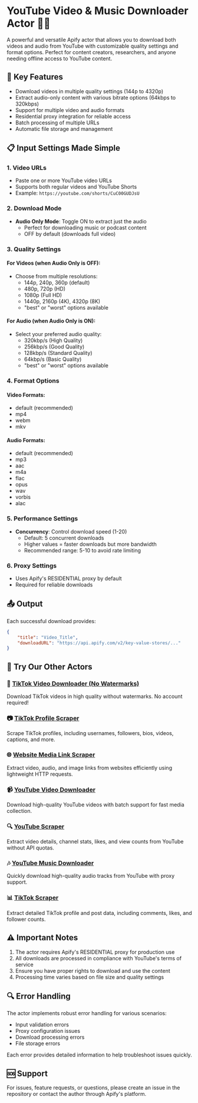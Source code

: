 # YouTube Video & Music Downloader Actor 🎵🎥

A powerful and versatile Apify actor that allows you to download both videos and audio from YouTube with customizable quality settings and format options. Perfect for content creators, researchers, and anyone needing offline access to YouTube content.

## 🌟 Key Features

- Download videos in multiple quality settings (144p to 4320p)
- Extract audio-only content with various bitrate options (64kbps to 320kbps)
- Support for multiple video and audio formats
- Residential proxy integration for reliable access
- Batch processing of multiple URLs
- Automatic file storage and management

## 📋 Input Settings Made Simple

### 1. Video URLs
- Paste one or more YouTube video URLs
- Supports both regular videos and YouTube Shorts
- Example: `https://youtube.com/shorts/CuC00GUDJsU`

### 2. Download Mode
- **Audio Only Mode**: Toggle ON to extract just the audio
  - Perfect for downloading music or podcast content
  - OFF by default (downloads full video)

### 3. Quality Settings
#### For Videos (when Audio Only is OFF):
- Choose from multiple resolutions:
  - 144p, 240p, 360p (default)
  - 480p, 720p (HD)
  - 1080p (Full HD)
  - 1440p, 2160p (4K), 4320p (8K)
  - "best" or "worst" options available

#### For Audio (when Audio Only is ON):
- Select your preferred audio quality:
  - 320kbp/s (High Quality)
  - 256kbp/s (Good Quality)
  - 128kbp/s (Standard Quality)
  - 64kbp/s (Basic Quality)
  - "best" or "worst" options available

### 4. Format Options
#### Video Formats:
- default (recommended)
- mp4
- webm
- mkv

#### Audio Formats:
- default (recommended)
- mp3
- aac
- m4a
- flac
- opus
- wav
- vorbis
- alac

### 5. Performance Settings
- **Concurrency**: Control download speed (1-20)
  - Default: 5 concurrent downloads
  - Higher values = faster downloads but more bandwidth
  - Recommended range: 5-10 to avoid rate limiting

### 6. Proxy Settings
- Uses Apify's RESIDENTIAL proxy by default
- Required for reliable downloads

## 📤 Output

Each successful download provides:
```json
{
    "title": "Video_Title",
    "downloadURL": "https://api.apify.com/v2/key-value-stores/..."
}
```

## 🚀 Try Our Other Actors

### 🎵 [TikTok Video Downloader (No Watermarks)](https://apify.com/thenetaji/tiktok-video-downloader/api?utm_source=actor-docs&utm_medium=readme&utm_campaign=thenetaji)
Download TikTok videos in high quality without watermarks. No account required!

### 📷 [TikTok Profile Scraper](https://apify.com/thenetaji/tiktok-profile-scraper/api?utm_source=actor-docs&utm_medium=readme&utm_campaign=thenetaji)
Scrape TikTok profiles, including usernames, followers, bios, videos, captions, and more.

### 🌐 [Website Media Link Scraper](https://apify.com/thenetaji/website-media-link-scraper/api?utm_source=actor-docs&utm_medium=readme&utm_campaign=thenetaji)
Extract video, audio, and image links from websites efficiently using lightweight HTTP requests.

### 📹 [YouTube Video Downloader](https://apify.com/thenetaji/youtube-video-downloader/api?utm_source=actor-docs&utm_medium=readme&utm_campaign=thenetaji)
Download high-quality YouTube videos with batch support for fast media collection.

### 🔍 [YouTube Scraper](https://apify.com/thenetaji/youtube-scraper?utm_source=actor-docs&utm_medium=readme&utm_campaign=thenetaji)
Extract video details, channel stats, likes, and view counts from YouTube without API quotas.

### 🎶 [YouTube Music Downloader](https://apify.com/thenetaji/youtube-music-downloader/api/openapi?utm_source=actor-docs&utm_medium=readme&utm_campaign=thenetaji)
Quickly download high-quality audio tracks from YouTube with proxy support.

### 📊 [TikTok Scraper](https://apify.com/thenetaji/tiktok-scraper?utm_source=actor-docs&utm_medium=readme&utm_campaign=thenetaji)
Extract detailed TikTok profile and post data, including comments, likes, and follower counts.

## ⚠️ Important Notes

1. The actor requires Apify's RESIDENTIAL proxy for production use
2. All downloads are processed in compliance with YouTube's terms of service
3. Ensure you have proper rights to download and use the content
4. Processing time varies based on file size and quality settings

## 🔍 Error Handling

The actor implements robust error handling for various scenarios:
- Input validation errors
- Proxy configuration issues
- Download processing errors
- File storage errors

Each error provides detailed information to help troubleshoot issues quickly.

## 🆘 Support

For issues, feature requests, or questions, please create an issue in the repository or contact the author through Apify's platform.
